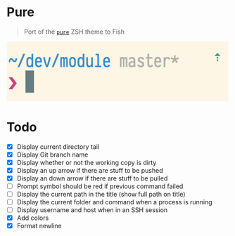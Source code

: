 # Pure

> Port of the [`pure`](https://github.com/sindresorhus/pure) ZSH theme to Fish

![](screenshot.png)

# Todo

- [x] Display current directory tail
- [x] Display Git branch name
- [x] Display whether or not the working copy is dirty
- [x] Display an up arrow if there are stuff to be pushed
- [x] Display an down arrow if there are stuff to be pulled
- [ ] Prompt symbol should be red if previous command failed
- [ ] Display the current path in the title (show full path on title)
- [ ] Display the current folder and command when a process is running
- [ ] Display username and host when in an SSH session
- [x] Add colors
- [x] Format newline

